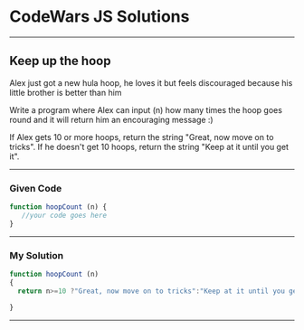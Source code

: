 # CodeWars JS Solutions

---

## Keep up the hoop

Alex just got a new hula hoop, he loves it but feels discouraged because his little brother is better than him

Write a program where Alex can input (n) how many times the hoop goes round and it will return him an encouraging message :)

If Alex gets 10 or more hoops, return the string "Great, now move on to tricks".
If he doesn't get 10 hoops, return the string "Keep at it until you get it".

---

### Given Code


```js
function hoopCount (n) {
   //your code goes here    
}
```

---

### My Solution 


```js
function hoopCount (n) 
{
  return n>=10 ?"Great, now move on to tricks":"Keep at it until you get it";
  
}
```


---

